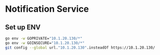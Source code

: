# Notification Service

## Set up ENV

```bash
go env -w GOPRIVATE="10.1.20.130/*"
go env -w GOINSECURE="10.1.20.130/*"
git config --global url."10.1.20.130".insteadOf https://10.1.20.130/
```
